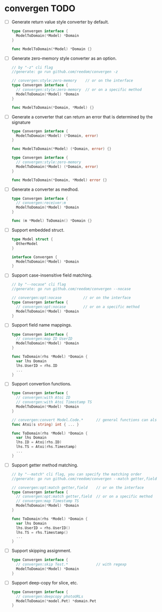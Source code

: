 convergen TODO
==============

- [ ] Generate return value style converter by default.  
  ```go
  type Convergen interface {
    ModelToDomain(*Model) *Domain
  }

  func ModelToDomain(*Model) *Domain {}
  ```

- [ ] Generate zero-memory style converter as an option.  
  ```go
  // by "-z" cli flag
  //generate: go run github.com/reedom/convergen -z

  // convergen:style:zero-memory    // or on the interface
  type Convergen interface {
    // convergen:style:zero-memory  // or on a specific method
    ModelToDomain(*Model) *Domain
  }

  func ModelToDomain(*Domain, *Model) {}
  ```


- [ ] Generate a converter that can return an error that is determined by the signature  
  ```go
  type Convergen interface {
    ModelToDomain(*Model) (*Domain, error)
  }

  func ModelToDomain(*Model) (*Domain, error) {}
  ```
  ```go
  type Convergen interface {
    // convergen:style:zero-memory
    ModelToDomain(*Model) (*Domain, error)
  }

  func ModelToDomain(*Domain, *Model) error {}
  ```


- [ ] Generate a converter as medhod.  
  ```go
  type Convergen interface {
    // convergen:receiver:m
    ModelToDomain(*Model) *Domain
  }

  func (m *Model) ToDomain() *Domain {}
  ```

- [ ] Support embedded struct.  
  ```go
  type Model struct {
    OtherModel
  }

  interface Convergen {
    ModelToDomain(*Model) *Domain
  }
  ```

- [ ] Support case-insensitive field matching.  
  ```go
  // by "--nocase" cli flag
  //generate: go run github.com/reedom/convergen --nocase

  // convergen:opt:nocase          // or on the interface
  type Convergen interface {
    // convergen:opt:nocase        // or on a specific method
    ModelToDomain(*Model) *Domain
  }
  ```

- [ ] Support field name mappings.  
  ```go
  type Convergen interface {
    // convergen:map ID UserID
    ModelToDomain(*Model) *Domain
  }

  func ToDomain(rhs *Model) *Domain {
    var lhs Domain
    lhs.UserID = rhs.ID
    ...
  }
  ```

- [ ] Support convertion functions.  
  ```go
  type Convergen interface {
    // convergen:with Atoi ID
    // convergen:with Atoi Timestamp TS
    ModelToDomain(*Model) *Domain
  }

  // convergen:convert Model.Code.*      // general functions can also have `convert` specification.
  func Atoi(s string) int { ... }

  func ToDomain(rhs *Model) *Domain {
    var lhs Domain
    lhs.ID = Atoi(rhs.ID)
    lhs.TS = Atoi(rhs.Timestamp)
    ...
  }
  ```

- [ ] Support getter method matching.  
  ```go
  // by "--match" cli flag, you can specify the matching order
  //generate: go run github.com/reedom/convergen --match getter,field

  // convergen:opt:match getter,field    // or on the interface
  type Convergen interface {
    // convergen:opt:match getter,field  // or on a specific method
    // convergen:map Timestamp TS 
    ModelToDomain(*Model) *Domain
  }

  func ToDomain(rhs *Model) *Domain {
    var lhs Domain
    lhs.UserID = rhs.UserID()
    lhs.TS = rhs.Timestamp()
    ...
  }
  ```

- [ ] Support skipping assignment.  
  ```go
  type Convergen interface {
    // convergen:skip Test.*             // with regexp
    ModelToDomain(*Model) *Domain
  }
  ```

- [ ] Support deep-copy for slice, etc.
  ```go
  type Convergen interface {
    // convergen:deepcopy photoURLs
    ModelToDomain(*model.Pet) *domain.Pet
  }
  ```
